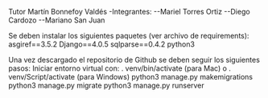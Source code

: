 Tutor Martín Bonnefoy Valdés
-Integrantes:
--Mariel Torres Ortiz
--Diego Cardozo
--Mariano San Juan

Se deben instalar los siguientes paquetes (ver archivo de requirements):
asgiref==3.5.2
Django==4.0.5
sqlparse==0.4.2
python3

Una vez descargado el repositorio de Github se deben seguir los siguientes pasos:
Iniciar entorno virtual con: 
. venv/bin/activate (para Mac) o . venv/Script/activate (para Windows)
python3 manage.py makemigrations
python3 manage.py migrate
python3 manage.py runserver